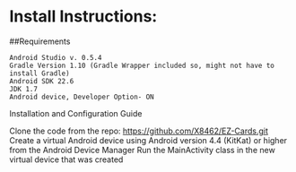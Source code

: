 Install Instructions:
=====================

##Requirements
```
Android Studio v. 0.5.4
Gradle Version 1.10 (Gradle Wrapper included so, might not have to install Gradle)
Android SDK 22.6
JDK 1.7
Android device, Developer Option- ON
```
Installation and Configuration Guide

Clone the code from the repo: https://github.com/X8462/EZ-Cards.git 
Create a virtual Android device using Android version 4.4 (KitKat) or higher from the Android Device Manager
Run the MainActivity class in the new virtual device that was created 



